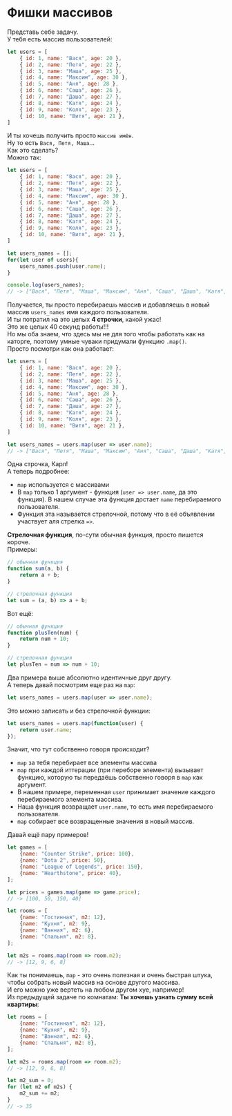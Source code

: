 # Фишки массивов

Представь себе задачу.  
У тебя есть массив пользователей:
```js
let users = [
    { id: 1, name: "Вася", age: 20 },
    { id: 2, name: "Петя", age: 22 },
    { id: 3, name: "Маша", age: 25 },
    { id: 4, name: "Максим", age: 30 },
    { id: 5, name: "Аня", age: 28 },
    { id: 6, name: "Саша", age: 26 },
    { id: 7, name: "Даша", age: 27 },
    { id: 8, name: "Катя", age: 24 },
    { id: 9, name: "Коля", age: 23 },
    { id: 10, name: "Витя", age: 21 },
]
```

И ты хочешь получить просто `массив имён`.  
Ну то есть `Вася, Петя, Маша`...  
Как это сделать?  
Можно так:
```js
let users = [
    { id: 1, name: "Вася", age: 20 },
    { id: 2, name: "Петя", age: 22 },
    { id: 3, name: "Маша", age: 25 },
    { id: 4, name: "Максим", age: 30 },
    { id: 5, name: "Аня", age: 28 },
    { id: 6, name: "Саша", age: 26 },
    { id: 7, name: "Даша", age: 27 },
    { id: 8, name: "Катя", age: 24 },
    { id: 9, name: "Коля", age: 23 },
    { id: 10, name: "Витя", age: 21 },
]

let users_names = [];
for(let user of users){
    users_names.push(user.name);
}

console.log(users_names);
// -> ["Вася", "Петя", "Маша", "Максим", "Аня", "Саша", "Даша", "Катя", "Коля", "Витя"]
```
Получается, ты просто перебираешь массив и добавляешь в новый массив `users_names` имя каждого пользователя.  
И ты потратил на это целых **4 строчки**, какой ужас!  
Это же целых 40 секунд работы!!!  
Но мы оба знаем, что здесь мы не для того чтобы работать как на каторге, поэтому умные чуваки придумали функцию `.map()`.  
Просто посмотри как она работает:
```js
let users = [
    { id: 1, name: "Вася", age: 20 },
    { id: 2, name: "Петя", age: 22 },
    { id: 3, name: "Маша", age: 25 },
    { id: 4, name: "Максим", age: 30 },
    { id: 5, name: "Аня", age: 28 },
    { id: 6, name: "Саша", age: 26 },
    { id: 7, name: "Даша", age: 27 },
    { id: 8, name: "Катя", age: 24 },
    { id: 9, name: "Коля", age: 23 },
    { id: 10, name: "Витя", age: 21 },
]

let users_names = users.map(user => user.name);
// -> ["Вася", "Петя", "Маша", "Максим", "Аня", "Саша", "Даша", "Катя", "Коля", "Витя"]
```
Одна строчка, Карл!  
А теперь подробнее:
* `map` используется с массивами
* В `map` только 1 аргумент - функция (`user => user.name`, да это функция). В нашем случае эта функция достает `name` перебираемого пользователя.
* Функция эта называется стрелочной, потому что в её объявлении участвует аля стрелка `=>`.

**Стрелочная функция**, по-сути обычная функция, просто пишется короче.  
Примеры:
```js
// обычная функция
function sum(a, b) {
    return a + b;
}

// стрелочная функция
let sum = (a, b) => a + b;
```
Вот ещё:
```js
// обычная функция
function plusTen(num) {
    return num + 10;
}

// стрелочная функция
let plusTen = num => num + 10;
```
Два примера выше абсолютно идентичные друг другу.  
А теперь давай посмотрим еще раз на `map`:
```js
let users_names = users.map(user => user.name);
```
Это можно записать и без стрелочной функции:
```js
let users_names = users.map(function(user) {
    return user.name;
});
```
Значит, что тут собственно говоря происходит?
* `map` за тебя перебирает все элементы массива
* `map` при каждой иттерации (при переборе элемента) вызывает функцию, которую ты передаёшь собственно говоря в `map` как аргумент.
* В нашем примере, переменная `user` принимает значение каждого перебираемого элемента массива.
* Наша функция возвращает `user.name`, то есть имя перебираемого пользователя.
* `map` собирает все возвращенные значения в новый массив.

Давай ещё пару примеров!
```js
let games = [
    {name: "Counter Strike", price: 100},
    {name: "Dota 2", price: 50},
    {name: "League of Legends", price: 150},
    {name: "Hearthstone", price: 40},
];

let prices = games.map(game => game.price);
// -> [100, 50, 150, 40]
```
```js
let rooms = [
    {name: "Гостинная", m2: 12},
    {name: "Кухня", m2: 9},
    {name: "Ванная", m2: 6},
    {name: "Спальня", m2: 8},
];

let m2s = rooms.map(room => room.m2);
// -> [12, 9, 6, 8]
```
Как ты понимаешь, `map` - это очень полезная и очень быстрая штука, чтобы собрать новый массив на основе другого массива.  
И его можно уже вертеть на любом другом хуе, например!  
Из предыдущей задаче по комнатам: **Ты хочешь узнать сумму всей квартиры**:
```js
let rooms = [
    {name: "Гостинная", m2: 12},
    {name: "Кухня", m2: 9},
    {name: "Ванная", m2: 6},
    {name: "Спальня", m2: 8},
];

let m2s = rooms.map(room => room.m2);
// -> [12, 9, 6, 8]

let m2_sum = 0;
for (let m2 of m2s) {
    m2_sum += m2;
}
// -> 35
```



